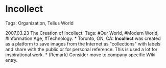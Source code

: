 # Incollect

Tags: Organization, Tellus World

2007.03.23 The Creation of Incollect. Tags: #Our World, #Modern World, #Information Age, #Technology.
    * Toronto, ON, CA: **Incollect** was created as a platform to save images from the Internet as "collections" with labels and share with the public or for personal reference. This is used a lot for inspirational work.
    * (Remark) Consider move to company specific Wiki entry.